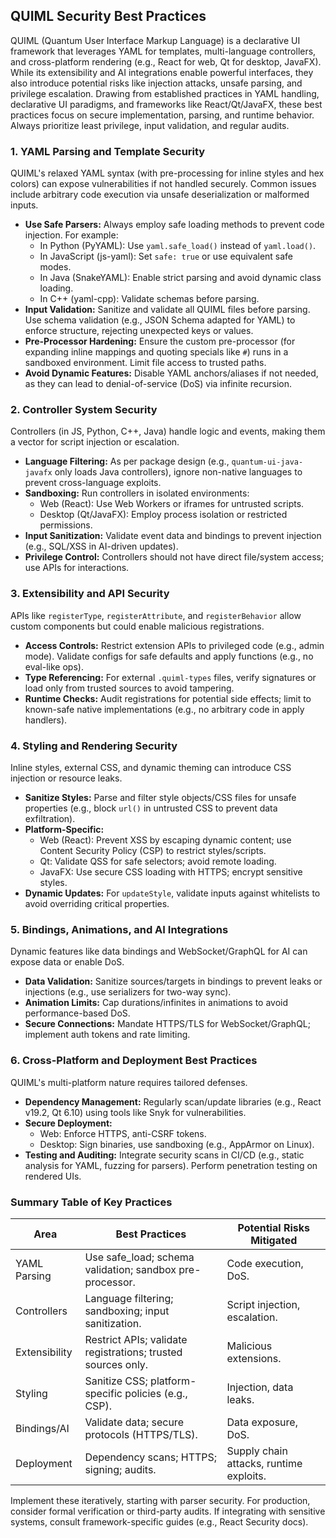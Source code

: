 ## QUIML Security Best Practices

QUIML (Quantum User Interface Markup Language) is a declarative UI framework that leverages YAML for templates, multi-language controllers, and cross-platform rendering (e.g., React for web, Qt for desktop, JavaFX). While its extensibility and AI integrations enable powerful interfaces, they also introduce potential risks like injection attacks, unsafe parsing, and privilege escalation. Drawing from established practices in YAML handling, declarative UI paradigms, and frameworks like React/Qt/JavaFX, these best practices focus on secure implementation, parsing, and runtime behavior. Always prioritize least privilege, input validation, and regular audits.

### 1. YAML Parsing and Template Security
QUIML's relaxed YAML syntax (with pre-processing for inline styles and hex colors) can expose vulnerabilities if not handled securely. Common issues include arbitrary code execution via unsafe deserialization or malformed inputs.

- **Use Safe Parsers:** Always employ safe loading methods to prevent code injection. For example:
  - In Python (PyYAML): Use `yaml.safe_load()` instead of `yaml.load()`.
  - In JavaScript (js-yaml): Set `safe: true` or use equivalent safe modes.
  - In Java (SnakeYAML): Enable strict parsing and avoid dynamic class loading.
  - In C++ (yaml-cpp): Validate schemas before parsing.
- **Input Validation:** Sanitize and validate all QUIML files before parsing. Use schema validation (e.g., JSON Schema adapted for YAML) to enforce structure, rejecting unexpected keys or values.
- **Pre-Processor Hardening:** Ensure the custom pre-processor (for expanding inline mappings and quoting specials like `#`) runs in a sandboxed environment. Limit file access to trusted paths.
- **Avoid Dynamic Features:** Disable YAML anchors/aliases if not needed, as they can lead to denial-of-service (DoS) via infinite recursion.

### 2. Controller System Security
Controllers (in JS, Python, C++, Java) handle logic and events, making them a vector for script injection or escalation.

- **Language Filtering:** As per package design (e.g., `quantum-ui-java-javafx` only loads Java controllers), ignore non-native languages to prevent cross-language exploits.
- **Sandboxing:** Run controllers in isolated environments:
  - Web (React): Use Web Workers or iframes for untrusted scripts.
  - Desktop (Qt/JavaFX): Employ process isolation or restricted permissions.
- **Input Sanitization:** Validate event data and bindings to prevent injection (e.g., SQL/XSS in AI-driven updates).
- **Privilege Control:** Controllers should not have direct file/system access; use APIs for interactions.

### 3. Extensibility and API Security
APIs like `registerType`, `registerAttribute`, and `registerBehavior` allow custom components but could enable malicious registrations.

- **Access Controls:** Restrict extension APIs to privileged code (e.g., admin mode). Validate configs for safe defaults and apply functions (e.g., no eval-like ops).
- **Type Referencing:** For external `.quiml-types` files, verify signatures or load only from trusted sources to avoid tampering.
- **Runtime Checks:** Audit registrations for potential side effects; limit to known-safe native implementations (e.g., no arbitrary code in apply handlers).

### 4. Styling and Rendering Security
Inline styles, external CSS, and dynamic theming can introduce CSS injection or resource leaks.

- **Sanitize Styles:** Parse and filter style objects/CSS files for unsafe properties (e.g., block `url()` in untrusted CSS to prevent data exfiltration).
- **Platform-Specific:**
  - Web (React): Prevent XSS by escaping dynamic content; use Content Security Policy (CSP) to restrict styles/scripts.
  - Qt: Validate QSS for safe selectors; avoid remote loading.
  - JavaFX: Use secure CSS loading with HTTPS; encrypt sensitive styles.
- **Dynamic Updates:** For `updateStyle`, validate inputs against whitelists to avoid overriding critical properties.

### 5. Bindings, Animations, and AI Integrations
Dynamic features like data bindings and WebSocket/GraphQL for AI can expose data or enable DoS.

- **Data Validation:** Sanitize sources/targets in bindings to prevent leaks or injections (e.g., use serializers for two-way sync).
- **Animation Limits:** Cap durations/infinites in animations to avoid performance-based DoS.
- **Secure Connections:** Mandate HTTPS/TLS for WebSocket/GraphQL; implement auth tokens and rate limiting.

### 6. Cross-Platform and Deployment Best Practices
QUIML's multi-platform nature requires tailored defenses.

- **Dependency Management:** Regularly scan/update libraries (e.g., React v19.2, Qt 6.10) using tools like Snyk for vulnerabilities.
- **Secure Deployment:** 
  - Web: Enforce HTTPS, anti-CSRF tokens.
  - Desktop: Sign binaries, use sandboxing (e.g., AppArmor on Linux).
- **Testing and Auditing:** Integrate security scans in CI/CD (e.g., static analysis for YAML, fuzzing for parsers). Perform penetration testing on rendered UIs.

### Summary Table of Key Practices

| Area              | Best Practices                                                                 | Potential Risks Mitigated |
|-------------------|-------------------------------------------------------------------------------|---------------------------|
| YAML Parsing     | Use safe_load; schema validation; sandbox pre-processor.                     | Code execution, DoS.     |
| Controllers      | Language filtering; sandboxing; input sanitization.                          | Script injection, escalation. |
| Extensibility    | Restrict APIs; validate registrations; trusted sources only.                 | Malicious extensions.    |
| Styling          | Sanitize CSS; platform-specific policies (e.g., CSP).                        | Injection, data leaks.   |
| Bindings/AI      | Validate data; secure protocols (HTTPS/TLS).                                 | Data exposure, DoS.      |
| Deployment       | Dependency scans; HTTPS; signing; audits.                                    | Supply chain attacks, runtime exploits. |

Implement these iteratively, starting with parser security. For production, consider formal verification or third-party audits. If integrating with sensitive systems, consult framework-specific guides (e.g., React Security docs).